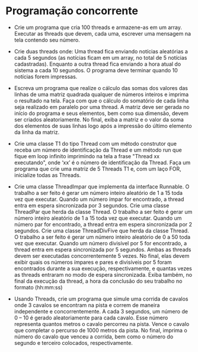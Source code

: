Programação concorrente
===============================================

  - Crie um programa que cria 100 threads e armazene-as em um array. Executar as threads que devem, cada uma, escrever uma mensagem na tela contendo seu número.

  - Crie duas threads onde: Uma thread fica enviando notícias aleatórias a cada 5 segundos (as notícias ficam em um array, no total de 5 notícias cadastradas). Enquanto a outra thread fica
    enviando a hora atual do sistema a cada 10 segundos. O programa deve terminar quando 10 notícias forem impressas. 
	
  - Escreva um programa que realize o cálculo das somas dos valores das linhas de uma matriz quadrada qualquer de números inteiros e imprima o resultado na tela.   Faça com que o cálculo do somatório de cada linha seja
    realizado em paralelo por uma thread. A matriz deve ser gerada no início do programa e seus elementos, bem como sua dimensão, devem ser criados aleatoriamente. No final, exiba a matriz e o valor da soma dos elementos
    de suas linhas logo após a impressão do último elemento da linha da matriz.
	
  - Crie uma classe T1 do tipo Thread com um método construtor que receba um número de identificação da Thread e um método run que fique em loop infinito imprimindo na tela a frase
    "Thread xx executando", onde ‘xx’ é o número de identificação da Thread. Faça um programa que crie uma matriz de 5 Threads T1 e, com um laço FOR, inicialize todas as Threads.

  - Crie uma classe ThreadImpar que implementa da interface Runnable. O trabalho a ser feito é gerar um número inteiro aleatório de 1 a 15 toda vez que executar. Quando um número ímpar for
	encontrado, a thread entra em espera sincronizada por 3 segundos. Crie uma classe ThreadPar que herda da classe Thread. O trabalho a ser feito é gerar um número
	inteiro aleatório de 1 a 15 toda vez que executar. Quando um número par for encontrado, a thread entra em espera sincronizada por 2 segundos.
	Crie uma classe ThreadDivFive que herda da classe Thread. O trabalho a ser feito é gerar um número inteiro aleatório de 0 a 50 toda vez que executar. Quando um número divisível por 5 for
	encontrado, a thread entra em espera sincronizada por 5 segundos. Ambas as threads devem ser executadas concorrentemente 5 vezes. No final, elas devem exibir quais os números ímpares e pares e divisíveis por 5 foram encontrados
	durante a sua execução, respectivamente, e quantas vezes as threads entraram no modo de espera sincronizada. Exiba também, no final da execução da thread, a hora da conclusão do seu trabalho no formato (hh:mm:ss)

  - Usando Threads, crie um programa que simule uma corrida de cavalos onde 3 cavalos se encontram na pista e correm de maneira independente e concorrentemente.
	A cada 3 segundos, um número de 0 – 10 é gerado aleatoriamente para cada cavalo. Esse número representa quantos metros o cavalo percorreu na pista.
	Vence o cavalo que completar o percurso de 1000 metros da pista. No final, imprima o número do cavalo que venceu a corrida, bem como o número do segundo e terceiro colocados, respectivamente.

